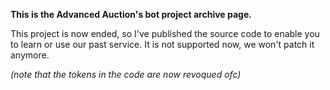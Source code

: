 **This is the Advanced Auction's bot project archive page.**

This project is now ended, so I've published the source code to enable you to learn or use our past service.
It is not supported now, we won't patch it anymore.

*(note that the tokens in the code are now revoqued ofc)*
